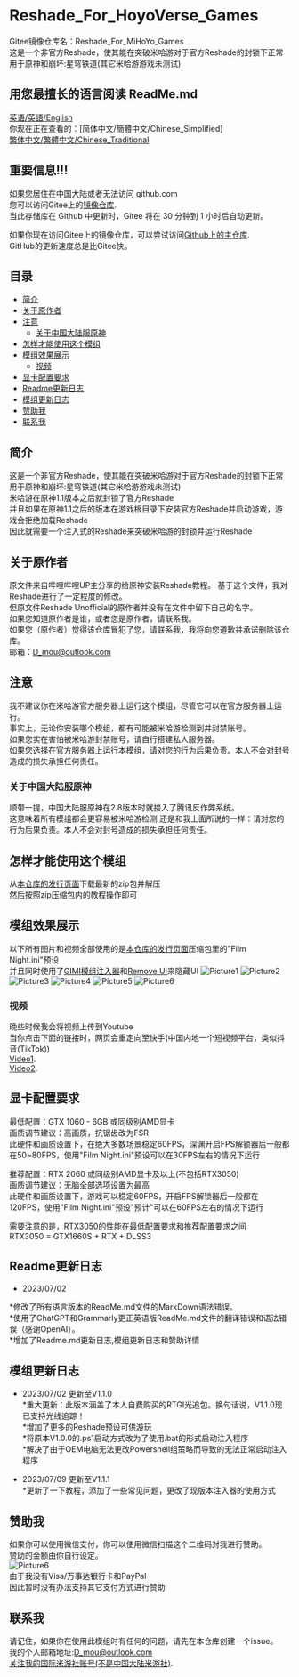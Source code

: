 # Reshade_For_HoyoVerse_Games 

Gitee镜像仓库名：Reshade_For_MiHoYo_Games  
这是一个非官方Reshade，使其能在突破米哈游对于官方Reshade的封锁下正常用于原神和崩坏:星穹铁道(其它米哈游游戏未测试)  

## 用您最擅长的语言阅读 ReadMe.md
[英语/英語/English](README.md)  
你现在正在查看的：[简体中文/簡體中文/Chinese_Simplified]  
[繁体中文/繁體中文/Chinese_Traditional](README.Chinese_Traditional.md)

## 重要信息!!!  
如果您居住在中国大陆或者无法访问 github.com  
您可以访问Gitee上的[镜像仓库](https://gitee.com/DuolaD/Reshade_For_MiHoYo_Games).   
当此存储库在 Github 中更新时，Gitee 将在 30 分钟到 1 小时后自动更新。  

如果你现在访问Gitee上的镜像仓库，可以尝试访问[Github上的主仓库](https://github.com/DuolaD/Reshade_For_HoyoVerse_Games).  
GitHub的更新速度总是比Gitee快。

## 目录
- [简介](#简介)  
- [关于原作者](#关于原作者)
- [注意](#注意)  
  - [关于中国大陆服原神](#关于中国大陆服原神)
- [怎样才能使用这个模组](#怎样才能使用这个模组)  
- [模组效果展示](#模组效果展示)
  - [视频](#视频)
- [显卡配置要求](#显卡配置要求)
- [Readme更新日志](#Readme更新日志)
- [模组更新日志](#模组更新日志)
- [赞助我](#赞助我)  
- [联系我](#联系我)  

## 简介  
这是一个非官方Reshade，使其能在突破米哈游对于官方Reshade的封锁下正常用于原神和崩坏:星穹铁道(其它米哈游游戏未测试)  
米哈游在原神1.1版本之后就封锁了官方Reshade  
并且如果在原神1.1之后的版本在游戏根目录下安装官方Reshade并启动游戏，游戏会拒绝加载Reshade  
因此就需要一个注入式的Reshade来突破米哈游的封锁并运行Reshade  

## 关于原作者  
原文件来自哔哩哔哩UP主分享的给原神安装Reshade教程。 基于这个文件，我对Reshade进行了一定程度的修改。  
但原文件Reshade Unofficial的原作者并没有在文件中留下自己的名字。  
如果您知道原作者是谁，或者您是原作者，请联系我。  
如果您（原作者）觉得该仓库冒犯了您，请联系我，我将向您道歉并承诺删除该仓库。  
邮箱：D_mou@outlook.com  

## 注意
我不建议你在米哈游官方服务器上运行这个模组，尽管它可以在官方服务器上运行。  
事实上，无论你安装哪个模组，都有可能被米哈游检测到并封禁账号。  
如果您实在害怕被米哈游封禁账号，请自行搭建私人服务器。  
如果您选择在官方服务器上运行本模组，请对您的行为后果负责。本人不会对封号造成的损失承担任何责任。   

### 关于中国大陆服原神  
顺带一提，中国大陆服原神在2.8版本时就接入了腾讯反作弊系统。  
这意味着所有模组都会更容易被米哈游检测
还是和我上面所说的一样：请对您的行为后果负责。本人不会对封号造成的损失承担任何责任。  

## 怎样才能使用这个模组
从[本仓库的发行页面](https://github.com/DuolaD/Reshade_For_HoyoVerse_Games/releases/tag/Publish)下载最新的zip包并解压  
然后按照zip压缩包内的教程操作即可  

## 模组效果展示  
以下所有图片和视频全部使用的是[本仓库的发行页面](https://github.com/DuolaD/Reshade_For_HoyoVerse_Games/releases/tag/Publish)压缩包里的"Film Night.ini"预设  
并且同时使用了[GIMI模组注入器](https://github.com/SilentNightSound/GI-Model-Importer)和[Remove UI](https://gamebanana.com/mods/424034)来隐藏UI
![Picture1](1.png)
![Picture2](2.png)
![Picture3](3.png)
![Picture4](4.png)
![Picture5](5.png)
![Picture6](6.png)
### 视频  
晚些时候我会将视频上传到Youtube  
当你点击下面的链接时，网页会重定向至快手(中国内地一个短视频平台，类似抖音(TikTok))   
[Video1](https://v.kuaishou.com/WKblMb).  
[Video2](https://v.kuaishou.com/XjxMep).  

## 显卡配置要求
最低配置：GTX 1060 - 6GB 或同级别AMD显卡  
画质调节建议：高画质，抗锯齿改为FSR  
此硬件和画质设置下，在绝大多数场景稳定60FPS，深渊开启FPS解锁器后一般都在50~80FPS，使用"Film Night.ini"预设可以在30FPS左右的情况下运行  

推荐配置：RTX 2060 或同级别AMD显卡及以上(不包括RTX3050)  
画质调节建议：无脑全部选项设置为最高  
此硬件和画质设置下，游戏可以稳定60FPS，开启FPS解锁器后一般都在120FPS，使用"Film Night.ini"预设"预计"可以在60FPS左右的情况下运行  

需要注意的是，RTX3050的性能在最低配置要求和推荐配置要求之间  
RTX3050 = GTX1660S + RTX + DLSS3  

## Readme更新日志  
- 2023/07/02  

*修改了所有语言版本的ReadMe.md文件的MarkDown语法错误。  
*使用了ChatGPT和Grammarly更正英语版ReadMe.md文件的翻译错误和语法错误（感谢OpenAI）。  
*增加了Readme.md更新日志,模组更新日志和赞助详情  

## 模组更新日志 
- 2023/07/02  更新至V1.1.0  
*重大更新：此版本涵盖了本人自费购买的RTGI光追包。换句话说，V1.1.0现已支持光线追踪！  
*增加了更多的Reshade预设可供游玩  
*将原本V1.0.0的.ps1启动方式改为了使用.bat的形式启动注入程序  
*解决了由于OEM电脑无法更改Powershell组策略而导致的无法正常启动注入程序

- 2023/07/09  更新至V1.1.1  
*更新了一下教程，添加了一些常见问题，更改了现版本注入器的使用方式

## 赞助我  
如果你可以使用微信支付，你可以使用微信扫描这个二维码对我进行赞助。  
赞助的金额由你自行设定。  
![Picture6](WechatDonateCode.JPG)  
由于我没有Visa/万事达银行卡和PayPal  
因此暂时没有办法支持其它支付方式进行赞助  

## 联系我 
请记住，如果你在使用此模组时有任何的问题，请先在本仓库创建一个issue。  
我的个人邮箱地址:D_mou@outlook.com  
[关注我的国际米游社账号(不是中国大陆米游社)](https://www.hoyolab.com/accountCenter/postList?id=192633110).  
